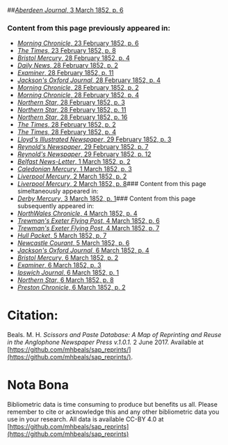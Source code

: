 ##[*Aberdeen Journal*, 3 March 1852, p. 6](https://mhbeals.github.io/sap_html/Aberdeen-Journal/Aberdeen-Journal-3-March-1852-p-6)

### Content from this page previously appeared in:
+ [*Morning Chronicle*, 23 February 1852, p. 6](https://mhbeals.github.io/sap_html/Morning-Chronicle/Morning-Chronicle-23-February-1852-p-6)
+ [*The Times*, 23 February 1852, p. 8](https://mhbeals.github.io/sap_html/The-Times/The-Times-23-February-1852-p-8)
+ [*Bristol Mercury*, 28 February 1852, p. 4](https://mhbeals.github.io/sap_html/Bristol-Mercury/Bristol-Mercury-28-February-1852-p-4)
+ [*Daily News*, 28 February 1852, p. 2](https://mhbeals.github.io/sap_html/Daily-News/Daily-News-28-February-1852-p-2)
+ [*Examiner*, 28 February 1852, p. 11](https://mhbeals.github.io/sap_html/Examiner/Examiner-28-February-1852-p-11)
+ [*Jackson's Oxford Journal*, 28 February 1852, p. 4](https://mhbeals.github.io/sap_html/Jackson's-Oxford-Journal/Jackson's-Oxford-Journal-28-February-1852-p-4)
+ [*Morning Chronicle*, 28 February 1852, p. 2](https://mhbeals.github.io/sap_html/Morning-Chronicle/Morning-Chronicle-28-February-1852-p-2)
+ [*Morning Chronicle*, 28 February 1852, p. 4](https://mhbeals.github.io/sap_html/Morning-Chronicle/Morning-Chronicle-28-February-1852-p-4)
+ [*Northern Star*, 28 February 1852, p. 3](https://mhbeals.github.io/sap_html/Northern-Star/Northern-Star-28-February-1852-p-3)
+ [*Northern Star*, 28 February 1852, p. 11](https://mhbeals.github.io/sap_html/Northern-Star/Northern-Star-28-February-1852-p-11)
+ [*Northern Star*, 28 February 1852, p. 16](https://mhbeals.github.io/sap_html/Northern-Star/Northern-Star-28-February-1852-p-16)
+ [*The Times*, 28 February 1852, p. 2](https://mhbeals.github.io/sap_html/The-Times/The-Times-28-February-1852-p-2)
+ [*The Times*, 28 February 1852, p. 4](https://mhbeals.github.io/sap_html/The-Times/The-Times-28-February-1852-p-4)
+ [*Lloyd's Illustrated Newspaper*, 29 February 1852, p. 3](https://mhbeals.github.io/sap_html/Lloyd's-Illustrated-Newspaper/Lloyd's-Illustrated-Newspaper-29-February-1852-p-3)
+ [*Reynold's Newspaper*, 29 February 1852, p. 7](https://mhbeals.github.io/sap_html/Reynold's-Newspaper/Reynold's-Newspaper-29-February-1852-p-7)
+ [*Reynold's Newspaper*, 29 February 1852, p. 12](https://mhbeals.github.io/sap_html/Reynold's-Newspaper/Reynold's-Newspaper-29-February-1852-p-12)
+ [*Belfast News-Letter*, 1 March 1852, p. 2](https://mhbeals.github.io/sap_html/Belfast-News-Letter/Belfast-News-Letter-1-March-1852-p-2)
+ [*Caledonian Mercury*, 1 March 1852, p. 3](https://mhbeals.github.io/sap_html/Caledonian-Mercury/Caledonian-Mercury-1-March-1852-p-3)
+ [*Liverpool Mercury*, 2 March 1852, p. 2](https://mhbeals.github.io/sap_html/Liverpool-Mercury/Liverpool-Mercury-2-March-1852-p-2)
+ [*Liverpool Mercury*, 2 March 1852, p. 8](https://mhbeals.github.io/sap_html/Liverpool-Mercury/Liverpool-Mercury-2-March-1852-p-8)### Content from this page simeltaneously appeared in:
+ [*Derby Mercury*, 3 March 1852, p. 1](https://mhbeals.github.io/sap_html/Derby-Mercury/Derby-Mercury-3-March-1852-p-1)### Content from this page subsequently appeared in:
+ [*NorthWales Chronicle*, 4 March 1852, p. 4](https://mhbeals.github.io/sap_html/NorthWales-Chronicle/NorthWales-Chronicle-4-March-1852-p-4)
+ [*Trewman's Exeter Flying Post*, 4 March 1852, p. 6](https://mhbeals.github.io/sap_html/Trewman's-Exeter-Flying-Post/Trewman's-Exeter-Flying-Post-4-March-1852-p-6)
+ [*Trewman's Exeter Flying Post*, 4 March 1852, p. 7](https://mhbeals.github.io/sap_html/Trewman's-Exeter-Flying-Post/Trewman's-Exeter-Flying-Post-4-March-1852-p-7)
+ [*Hull Packet*, 5 March 1852, p. 7](https://mhbeals.github.io/sap_html/Hull-Packet/Hull-Packet-5-March-1852-p-7)
+ [*Newcastle Courant*, 5 March 1852, p. 6](https://mhbeals.github.io/sap_html/Newcastle-Courant/Newcastle-Courant-5-March-1852-p-6)
+ [*Jackson's Oxford Journal*, 6 March 1852, p. 4](https://mhbeals.github.io/sap_html/Jackson's-Oxford-Journal/Jackson's-Oxford-Journal-6-March-1852-p-4)
+ [*Bristol Mercury*, 6 March 1852, p. 2](https://mhbeals.github.io/sap_html/Bristol-Mercury/Bristol-Mercury-6-March-1852-p-2)
+ [*Examiner*, 6 March 1852, p. 3](https://mhbeals.github.io/sap_html/Examiner/Examiner-6-March-1852-p-3)
+ [*Ipswich Journal*, 6 March 1852, p. 1](https://mhbeals.github.io/sap_html/Ipswich-Journal/Ipswich-Journal-6-March-1852-p-1)
+ [*Northern Star*, 6 March 1852, p. 8](https://mhbeals.github.io/sap_html/Northern-Star/Northern-Star-6-March-1852-p-8)
+ [*Preston Chronicle*, 6 March 1852, p. 2](https://mhbeals.github.io/sap_html/Preston-Chronicle/Preston-Chronicle-6-March-1852-p-2)
                    
# Citation: 

Beals. M. H. *Scissors and Paste Database: A Map of Reprinting and Reuse in the Anglophone Newspaper Press v.1.0.1.* 2 June 2017. Available at [https://github.com/mhbeals/sap_reprints/](https://github.com/mhbeals/sap_reprints/). 
                    
# Nota Bona

Bibliometric data is time consuming to produce but benefits us all. Please remember to cite or acknowledge this and any other bibliometric data you use in your research. All data is available CC-BY 4.0 at [https://github.com/mhbeals/sap_reprints](https://github.com/mhbeals/sap_reprints)